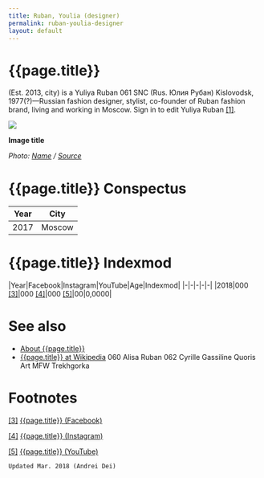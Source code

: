 ```yaml
---
title: Ruban, Youlia (designer)
permalink: ruban-youlia-designer
layout: default
---
```


# {{page.title}}

(Est. 2013, city) is a Yuliya Ruban  061  SNC (Rus. Юлия Рубан) Kislovodsk, 1977(?)—Russian fashion designer, stylist, co-founder of Ruban fashion brand, living and working in Moscow. Sign in to edit Yuliya Ruban <span id="a1">[\[1\]](#f1)</span>.

![](/encyclopedia/images/image-name.jpg)

**Image title**

*Photo: [Name](index) / [Source](index)*

# {{page.title}} Conspectus

|Year|City|
|-|-|
|2017|Moscow|

# {{page.title}} Indexmod

|Year|Facebook|Instagram|YouTube|Age|Indexmod|
|-|-|-|-|-|
|2018|000 <span id="a3">[\[3\]](#f3)</span>|000 <span id="a4">[\[4\]](#f4)</span>|000 <span id="a5">[\[5\]](#f5)</span>|00|0,0000|


# See also

+ [About {{page.title}}](index)
+ [{{page.title}} at Wikipedia](index)
060  Alisa Ruban
062  Cyrille Gassiline
Quoris Art
MFW
Trekhgorka

# Footnotes

[[3]](#a3) <span id="f3"></span> [{{page.title}} (Facebook)](index)

[[4]](#a4) <span id="f4"></span> [{{page.title}} (Instagram)](index)

[[5]](#a5) <span id="f5"></span> [{{page.title}} (YouTube)](index)

`Updated Mar. 2018 (Andrei Dei)`
